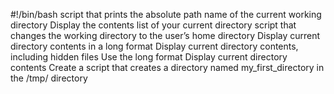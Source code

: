 #!/bin/bash
script that prints the absolute path name of the current working directory
Display the contents list of your current directory
script that changes the working directory to the user’s home directory
Display current directory contents in a long format
Display current directory contents, including hidden files Use the long format
Display current directory contents
Create a script that creates a directory named my_first_directory in the /tmp/ directory

